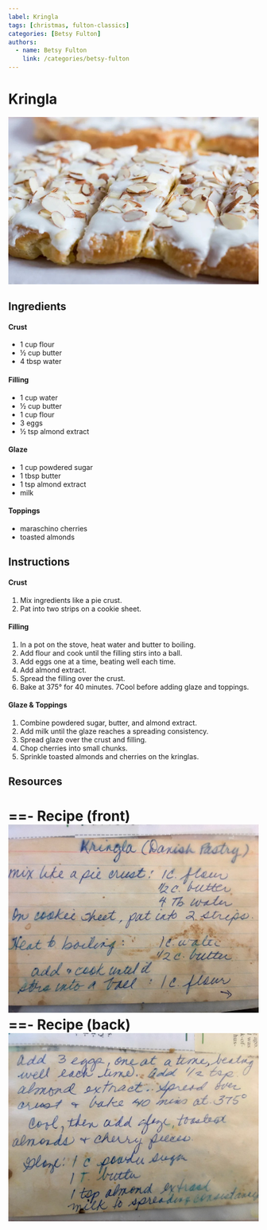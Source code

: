 ```yaml
---
label: Kringla
tags: [christmas, fulton-classics]
categories: [Betsy Fulton]
authors:
  - name: Betsy Fulton
    link: /categories/betsy-fulton
---
```


# Kringla
![Traditional Fulton family birthday breakfast. Soft, flakey pastry with almond and cherry flavor.](/static/banners/kringla.jpeg)

## Ingredients
#### Crust
- 1 cup flour
- ½ cup butter
- 4 tbsp water

#### Filling
- 1 cup water
- ½ cup butter
- 1 cup flour
- 3 eggs
- ½ tsp almond extract

#### Glaze
- 1 cup powdered sugar
- 1 tbsp butter
- 1 tsp almond extract
- milk

#### Toppings
- maraschino cherries
- toasted almonds

## Instructions
#### Crust
1. Mix ingredients like a pie crust.
2. Pat into two strips on a cookie sheet.

#### Filling
1. In a pot on the stove, heat water and butter to boiling.
2. Add flour and cook until the filling stirs into a ball.
3. Add eggs one at a time, beating well each time.
4. Add almond extract.
5. Spread the filling over the crust.
6. Bake at 375° for 40 minutes.
7Cool before adding glaze and toppings.

#### Glaze & Toppings
1. Combine powdered sugar, butter, and almond extract.
2. Add milk until the glaze reaches a spreading consistency.
3. Spread glaze over the crust and filling.
4. Chop cherries into small chunks.
5. Sprinkle toasted almonds and cherries on the kringlas.

## Resources
==- Recipe (front)
![](/static/recipes/kringla-front.jpg)
==- Recipe (back)
![](/static/recipes/kringla-back.jpg)
===
